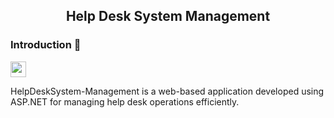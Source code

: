 <h2 align="center">Help Desk System Management</h2>

<h3> Introduction 📒 </h3>

<img height="25" src="https://tenor.com/id/view/fire-writing-gif-24533171.gif"  />

<div>
<p>HelpDeskSystem-Management is a web-based application developed using ASP.NET for managing help desk operations efficiently.</p>
</div>
